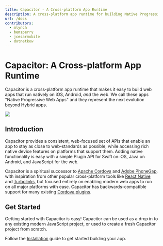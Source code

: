 ```yaml
---
title: Capacitor - A Cross-platform App Runtime
description: A cross-platform app runtime for building Native Progressive Web Apps for iOS, Android, and beyond
url: /docs
contributors:
  - mlynch
  - bensperry
  - jcesarmobile
  - dotnetkow
---
```


# Capacitor: A Cross-platform App Runtime

<p class="intro">Capacitor is a cross-platform app runtime that makes it easy to build web apps that run natively on iOS, Android, <em>and</em> the web. We call these apps "Native Progressive Web Apps" and they represent the next evolution beyond Hybrid apps.</p>

<img src="/assets/img/docs/capacitor-index.png" style="max-height: 360px" />

## Introduction

Capacitor provides a consistent, web-focused set of APIs that enable an app to stay as close to web-standards as possible, while accessing rich native device features on platforms that support them. Adding native functionality is easy with a simple Plugin API for Swift on iOS, Java on Android, and JavaScript for the web.

Capacitor is a spiritual successor to [Apache Cordova](https://cordova.apache.org/) and [Adobe PhoneGap](https://phonegap.com/), with inspiration from other popular cross-platform tools like [React Native](http://facebook.github.io/react-native/) and [Turbolinks](https://github.com/turbolinks/turbolinks), but focused entirely on enabling modern web apps to run on all major platforms with ease. Capacitor has backwards-compatible support for many existing [Cordova plugins](https://cordova.apache.org/plugins/).

## Get Started

Getting started with Capacitor is easy! Capacitor can be used as a drop in to any existing modern JavaScript project, or used to create a fresh Capacitor project from scratch.

Follow the <a href="/docs/getting-started">Installation</a> guide to get started building your app.
